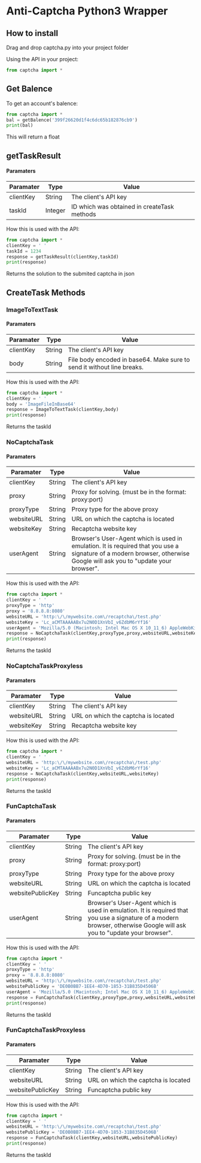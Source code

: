# Anti-Captcha Python3 Wrapper

## How to install
Drag and drop captcha.py into your project folder

Using the API in your project:
```python
from captcha import *
```

## Get Balence
To get an account's balence:
```python
from captcha import *
bal = getBalence('399f26620d1f4c6dc65b182876cb9')
print(bal)
```
This will return a float

## getTaskResult
#### Paramaters

| Paramater        | Type           | Value  |
| -------------|-------------| -----|
| clientKey| String | The client's API key |
| taskId| Integer| ID which was obtained in createTask methods|

How this is used with the API:

```python
from captcha import *
clientKey = ' '
taskId = 1234
response = getTaskResult(clientKey,taskId)
print(response)
```
Returns the solution to the submited captcha in json

## CreateTask Methods

### ImageToTextTask
#### Paramaters

| Paramater        | Type           | Value  |
| -------------|-------------| -----|
| clientKey| String | The client's API key |
| body| String| File body encoded in base64. Make sure to send it without line breaks.|

How this is used with the API:

```python
from captcha import *
clientKey = ' '
body = 'ImageFileInBase64'
response = ImageToTextTask(clientKey,body)
print(response)
```
Returns the taskId

### NoCaptchaTask
#### Paramaters

| Paramater        | Type           | Value  |
| -------------|-------------| -----|
| clientKey| String | The client's API key |
| proxy| String| Proxy for solving. (must be in the format: proxy:port)|
| proxyType| String| Proxy type for the above proxy|
| websiteURL| String| URL on which the captcha is located|
| websiteKey| String| Recaptcha website key <div class="g-recaptcha" data-sitekey="THAT_ONE"></div> |
| userAgent| String| 	Browser's User-Agent which is used in emulation. It is required that you use a signature of a modern browser, otherwise Google will ask you to "update your browser".|


How this is used with the API:

```python
from captcha import *
clientKey = ' '
proxyType = 'http'
proxy = '8.8.8.8:8080'
websiteURL = 'http:\/\/mywebsite.com\/recaptcha\/test.php'
websiteKey = 'Lc_aCMTAAAAABx7u2N0D1XnVbI_v6ZdbM6rYf16'
userAgent = 'Mozilla/5.0 (Macintosh; Intel Mac OS X 10_11_6) AppleWebKit/537.36 (KHTML, like Gecko) Chrome/52.0.2743.116 Safari/537.36'
response = NoCaptchaTask(clientKey,proxyType,proxy,websiteURL,websiteKey,userAgent)
print(response)
```
Returns the taskId

### NoCaptchaTaskProxyless
#### Paramaters

| Paramater        | Type           | Value  |
| -------------|-------------| -----|
| clientKey| String | The client's API key |
| websiteURL| String| URL on which the captcha is located|
| websiteKey| String| Recaptcha website key <div class="g-recaptcha" data-sitekey="THAT_ONE"></div> |


How this is used with the API:

```python
from captcha import *
clientKey = ' '
websiteURL = 'http:\/\/mywebsite.com\/recaptcha\/test.php'
websiteKey = 'Lc_aCMTAAAAABx7u2N0D1XnVbI_v6ZdbM6rYf16'
response = NoCaptchaTask(clientKey,websiteURL,websiteKey)
print(response)
```
Returns the taskId


### FunCaptchaTask
#### Paramaters

| Paramater        | Type           | Value  |
| -------------|-------------| -----|
| clientKey| String | The client's API key |
| proxy| String| Proxy for solving. (must be in the format: proxy:port)|
| proxyType| String| Proxy type for the above proxy|
| websiteURL| String| URL on which the captcha is located|
| websitePublicKey| String| Funcaptcha public key <div id="funcaptcha" data-pkey="THIS_ONE"></div>|
| userAgent| String| 	Browser's User-Agent which is used in emulation. It is required that you use a signature of a modern browser, otherwise Google will ask you to "update your browser".|


How this is used with the API:

```python
from captcha import *
clientKey = ' '
proxyType = 'http'
proxy = '8.8.8.8:8080'
websiteURL = 'http:\/\/mywebsite.com\/recaptcha\/test.php'
websitePublicKey = 'DE0B0BB7-1EE4-4D70-1853-31B835D4506B'
userAgent = 'Mozilla/5.0 (Macintosh; Intel Mac OS X 10_11_6) AppleWebKit/537.36 (KHTML, like Gecko) Chrome/52.0.2743.116 Safari/537.36'
response = FunCaptchaTask(clientKey,proxyType,proxy,websiteURL,websitePublicKey)
print(response)
```
Returns the taskId


### FunCaptchaTaskProxyless
#### Paramaters

| Paramater        | Type           | Value  |
| -------------|-------------| -----|
| clientKey| String | The client's API key |
| websiteURL| String| URL on which the captcha is located|
| websitePublicKey| String| Funcaptcha public key <div id="funcaptcha" data-pkey="THIS_ONE"></div>|


How this is used with the API:

```python
from captcha import *
clientKey = ' '
websiteURL = 'http:\/\/mywebsite.com\/recaptcha\/test.php'
websitePublicKey = 'DE0B0BB7-1EE4-4D70-1853-31B835D4506B'
response = FunCaptchaTask(clientKey,websiteURL,websitePublicKey)
print(response)
```
Returns the taskId
